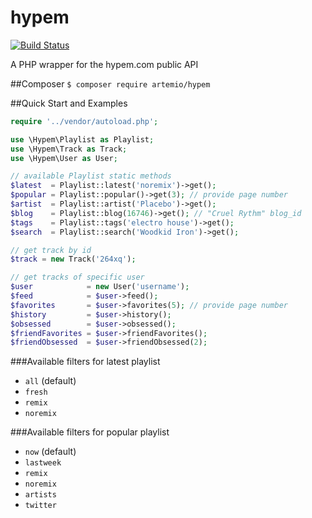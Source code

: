 hypem
=========

[![Build Status](https://travis-ci.org/artemio/hypem.svg?branch=v1.0.1)](https://travis-ci.org/artemio/hypem)

A PHP wrapper for the hypem.com public API

##Composer
`$ composer require artemio/hypem`

##Quick Start and Examples
```php
require '../vendor/autoload.php';

use \Hypem\Playlist as Playlist;
use \Hypem\Track as Track;
use \Hypem\User as User;

// available Playlist static methods
$latest  = Playlist::latest('noremix')->get();
$popular = Playlist::popular()->get(3); // provide page number
$artist  = Playlist::artist('Placebo')->get();
$blog    = Playlist::blog(16746)->get(); // "Cruel Rythm" blog_id
$tags    = Playlist::tags('electro house')->get();
$search  = Playlist::search('Woodkid Iron')->get();

// get track by id
$track = new Track('264xq');

// get tracks of specific user
$user            = new User('username');
$feed            = $user->feed();
$favorites       = $user->favorites(5); // provide page number
$history         = $user->history();
$obsessed        = $user->obsessed();
$friendFavorites = $user->friendFavorites();
$friendObsessed  = $user->friendObsessed(2);
```

###Available filters for latest playlist
* `all` (default)
* `fresh`
* `remix`
* `noremix`

###Available filters for popular playlist
* `now` (default)
* `lastweek`
* `remix`
* `noremix`
* `artists`
* `twitter`

